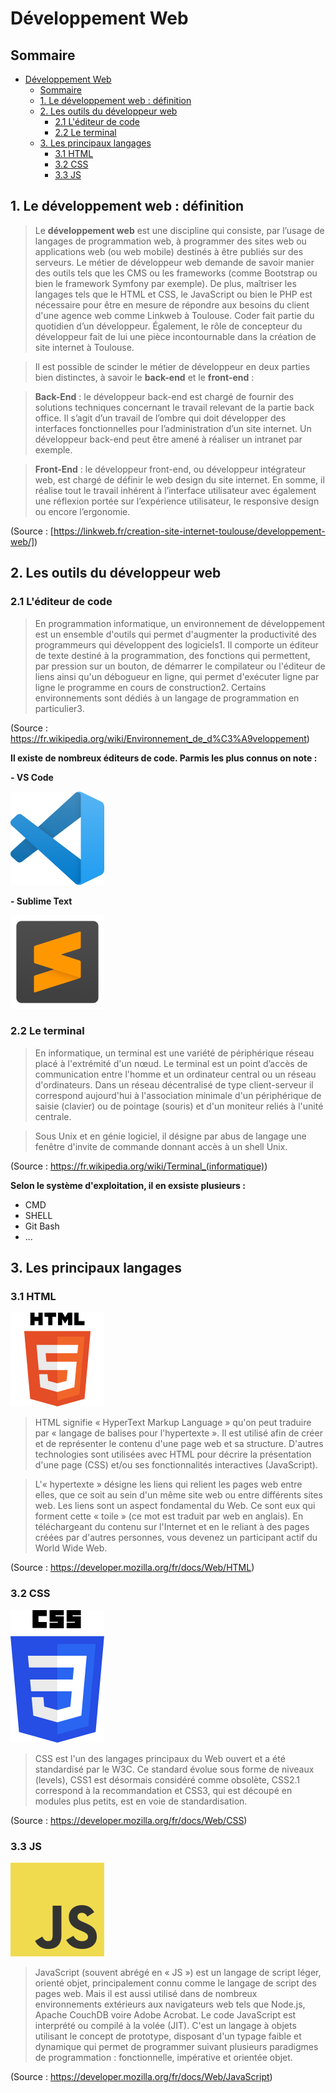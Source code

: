 # Développement Web

## Sommaire

- [Développement Web](#développement-web)
  - [Sommaire](#sommaire)
  - [1. Le développement web : définition](#1-le-développement-web--définition)
  - [2. Les outils du développeur web](#2-les-outils-du-développeur-web)
    - [2.1 L'éditeur de code](#21-léditeur-de-code)
    - [2.2 Le terminal](#22-le-terminal)
  - [3. Les principaux langages](#3-les-principaux-langages)
    - [3.1 HTML](#31-html)
    - [3.2 CSS](#32-css)
    - [3.3 JS](#33-js)


## 1. Le développement web : définition

> Le **développement web** est une discipline qui consiste, par l’usage de langages de programmation web, à programmer des sites web ou applications web (ou web mobile) destinés à être publiés sur des serveurs. Le métier de développeur web demande de savoir manier des outils tels que les CMS ou les frameworks (comme Bootstrap ou bien le framework Symfony par exemple). De plus, maîtriser les langages tels que le HTML et CSS, le JavaScript ou bien le PHP est nécessaire pour être en mesure de répondre aux besoins du client d'une agence web comme Linkweb à Toulouse. Coder fait partie du quotidien d’un développeur. Également, le rôle de concepteur du développeur fait de lui une pièce incontournable dans la création de site internet à Toulouse.

> Il est possible de scinder le métier de développeur en deux parties bien distinctes, à savoir le **back-end** et le **front-end** :

> **Back-End** : le développeur back-end est chargé de fournir des solutions techniques concernant le travail relevant de la partie back office. Il s’agit d’un travail de l’ombre qui doit développer des interfaces fonctionnelles pour l’administration d’un site internet. Un développeur back-end peut être amené à réaliser un intranet par exemple.

> **Front-End** : le développeur front-end, ou développeur intégrateur web, est chargé de définir le web design du site internet. En somme, il réalise tout le travail inhérent à l’interface utilisateur avec également une réflexion portée sur l’expérience utilisateur, le responsive design ou encore l’ergonomie.

(Source : [https://linkweb.fr/creation-site-internet-toulouse/developpement-web/])

## 2. Les outils du développeur web

### 2.1 L'éditeur de code

> En programmation informatique, un environnement de développement est un ensemble d'outils qui permet d'augmenter la productivité des programmeurs qui développent des logiciels1. Il comporte un éditeur de texte destiné à la programmation, des fonctions qui permettent, par pression sur un bouton, de démarrer le compilateur ou l'éditeur de liens ainsi qu'un débogueur en ligne, qui permet d'exécuter ligne par ligne le programme en cours de construction2. Certains environnements sont dédiés à un langage de programmation en particulier3. 

(Source : https://fr.wikipedia.org/wiki/Environnement_de_d%C3%A9veloppement)

**Il existe de nombreux éditeurs de code. Parmis les plus connus on note :**

**- VS Code**

![Le logo de VScode](/VScode.png)

**- Sublime Text**

![Le logo de Sublime text](/sublimeTexte%20.png)

### 2.2 Le terminal

> En informatique, un terminal est une variété de périphérique réseau placé à l'extrémité d'un nœud. Le terminal est un point d’accès de communication entre l'homme et un ordinateur central ou un réseau d'ordinateurs. Dans un réseau décentralisé de type client-serveur il correspond aujourd'hui à l'association minimale d'un périphérique de saisie (clavier) ou de pointage (souris) et d'un moniteur reliés à l'unité centrale.

>Sous Unix et en génie logiciel, il désigne par abus de langage une fenêtre d'invite de commande donnant accès à un shell Unix. 

(Source : https://fr.wikipedia.org/wiki/Terminal_(informatique))

**Selon le système d'exploitation, il en exsiste plusieurs :**

- CMD
- SHELL
- Git Bash
- ...


## 3. Les principaux langages

### 3.1 HTML

![Le logo du HTML](/HTML.png)

> HTML signifie « HyperText Markup Language » qu'on peut traduire par « langage de balises pour l'hypertexte ». Il est utilisé afin de créer et de représenter le contenu d'une page web et sa structure. D'autres technologies sont utilisées avec HTML pour décrire la présentation d'une page (CSS) et/ou ses fonctionnalités interactives (JavaScript).

>L'« hypertexte » désigne les liens qui relient les pages web entre elles, que ce soit au sein d'un même site web ou entre différents sites web. Les liens sont un aspect fondamental du Web. Ce sont eux qui forment cette « toile » (ce mot est traduit par web en anglais). En téléchargeant du contenu sur l'Internet et en le reliant à des pages créées par d'autres personnes, vous devenez un participant actif du World Wide Web.

(Source : https://developer.mozilla.org/fr/docs/Web/HTML)

### 3.2 CSS

![Le logo du CSS](/CSS.png)

>CSS est l'un des langages principaux du Web ouvert et a été standardisé par le W3C. Ce standard évolue sous forme de niveaux (levels), CSS1 est désormais considéré comme obsolète, CSS2.1 correspond à la recommandation et CSS3, qui est découpé en modules plus petits, est en voie de standardisation.

(Source : https://developer.mozilla.org/fr/docs/Web/CSS)

### 3.3 JS

![Le logo du JS](/JS.png)

> JavaScript (souvent abrégé en « JS ») est un langage de script léger, orienté objet, principalement connu comme le langage de script des pages web. Mais il est aussi utilisé dans de nombreux environnements extérieurs aux navigateurs web tels que Node.js, Apache CouchDB voire Adobe Acrobat. Le code JavaScript est interprété ou compilé à la volée (JIT). C'est un langage à objets utilisant le concept de prototype, disposant d'un typage faible et dynamique qui permet de programmer suivant plusieurs paradigmes de programmation : fonctionnelle, impérative et orientée objet.

(Source : https://developer.mozilla.org/fr/docs/Web/JavaScript)